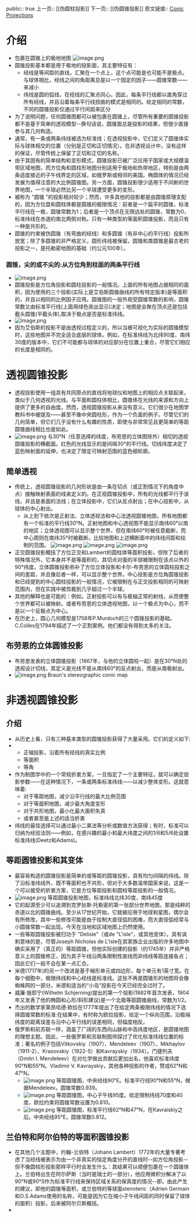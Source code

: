 public:: true
上一页:: [[伪圆柱投影]]
下一页:: [[伪圆锥投影]]
原文链接:: [Conic Projections](https://web.archive.org/web/20180630041448/http://progonos.com/furuti/MapProj/Normal/ProjCon/projCon.html)

# 介绍
- 包裹在圆锥上的极地地图 
  ![image.png](../assets/image_1624789377684_0.png)
- 圆锥投影基本都是用于极地的投影面，其主要特征有：
  * 经线是等间距的直线，汇聚在一个点上，这个点可能是也可能不是极点。与球体相比，经线之间的角距离总是以一个固定的因子——圆锥常数——来减小
  * 纬线是圆的弧线，在经线的汇聚点同心。因此，每条平行线都以直角穿过所有经线，并且沿着每条平行线扭曲的模式是相同的。给定相同的常数，不同的圆锥投影仅通过平行间距来区分
- 为了说明问题，任何圆锥图都可以被包裹在圆锥上，尽管所有重要的圆锥投影都不是基于简单的透视模型--换句话说，圆锥面总是投影的结果，但很少直接参与其几何构造。
- 通常，有一条或两条纬线被选为标准线；在透视投影中，它们定义了圆锥体实际与球体相交的位置（分别是正切和正切情况）。在非透视设计中，没有这样的保证，尽管传统上保留了正切和正切的名称。
- 由于其固有的简单结构和变形模式，圆锥投影已被广泛应用于国家或大规模温带区域地图，而方位角和圆柱形地图分别适用于极地和热带地区，特别是由两条适度接近的子午线界定的区域，如俄罗斯或相邻的美国。椭圆体的情况已经发展为值得注意的大比例圆锥图。另一方面，圆锥投影很少适用于不间断的世界地图，一个半球必然比另一个半球遭受更多的变形。
- 被称为 "圆锥 "的投影相对较少；然而，许多其他的投影都是由圆锥原理支配的，因为方位盘和圆柱体都是圆锥的极限情况：前者是一个扁平的圆锥，标准平行线在一极，圆锥常数为1；后者是一个顶点在无限远处的圆锥，常数为0，标准纬线在赤道的南北两侧对称。只有一种类型的等面积圆锥投影，而且只有一种是共形的。
- 圆锥的约束被伪圆锥（有弯曲的经线）和多圆锥（有非中心的平行线）投影所放宽；除了多圆锥的非严格定义，圆形纬线被保留。圆锥和类圆锥是最古老的投影之一，是托勒密地图的基础（约公元100年）。
### 圆锥，尖的或不尖的:从方位角到柱面的两条平行线
- ![image.png](../assets/image_1624790650244_0.png)
- 圆锥投影是方位角投影和圆柱投影的一般情况。上面的所有地图占据相同的面积，因为使用的三个投影(实际上是艾伯斯圆锥曲线的所有特定版本)是等面积的，并且以相同的比例因子应用。圆锥图的一般外观受圆锥常数的影响，圆锥常数又由标准平行线(上面用绿色突出显示)决定；地图是会聚在顶点还是包括截头圆锥(平截头体),取决于极点是否是标准纬线。
- ![image.png](../assets/image_1624795259868_0.png)
- 因为艾伯斯的投影不是由透视过程定义的，所以当被可视化为实际的圆锥模型时，这些地图并不完全适合底层的球体。例如，在标准纬线为北纬90度、南纬30度的版本中，它们不可能都与球体的对应部分在位置上重合，尽管它们相应的长度是相同的。
# 透视圆锥投影
- 透视投影使用一组具有共同原点的直线将地球仪和地图上的相应点关联起来，类似于几何透视的光线。与平面和圆柱体相比，圆锥体在光线的来源和方向上提供了更多的自由度。然而，透视圆锥投影从来没有意义。它们很少在地图学教科书中被提及——甚至不像中央圆柱形，作为一个负面的例子。尽管它们的几何简单，但它们几乎没有什么有趣的性质，即使与非常常见且更简单的等距圆锥曲线相比也是如此。
- ![image.png](../assets/image_1624795432622_0.png) 
  与30°N（任意选择的纬度，布劳恩的立体图除外）相切的透视圆锥投影的横截面。红色的光线显示的是间隔30°的平行线。切线纬度决定了蓝色映射面的延伸，也决定了限定可映射范围的蓝色细轮廓。
## 简单透视
- 传统上，透视圆锥投影的几何形状是由一条在切点（或正割情况下的角度中点）接触映射表面的线来定义的。在正视圆锥投影中，所有的光线都平行于该线，并且是表面的法线；在立体投影中，它们从反点射出；在中心投影中，从球体的中心射出。
	- 从上到下依次是正射法、立体透视法和中心法透视圆锥地图，所有地图都有一个标准的平行线30°N。正射地图和中心透视图不能显示南纬60°以南的地区；立体透视图可以显示整个世界，但在南纬60°时被任意截断，而中心图则在南纬35°时被截断。比较地图和上述横断面中的纬线间距和绘制的范围。
	  ![image.png](../assets/image_1624795660956_0.png) 
	  ![image.png](../assets/image_1624795668804_0.png) 
	  ![image.png](../assets/image_1624795678788_0.png)
- 正交圆锥投影概括了方位正交和Lambert的圆柱体等面积投影，但除了后者的特殊情况外，它本身并不是等面积的，其切点对面的半球被限制在该点以外的90°纬度。立体圆锥投影弥补了方位立体投影和卡尔-布劳恩的立体圆柱投影之间的差距，并且像后者一样，可以显示整个世界。中心投影是方位角圆锥投影和已经提到的中心圆柱投影的一般情况，它被限制在与正交投影相同的可映射范围内，但在实践中被剪裁到几乎超过一个半球。
- 其他的解释也是可能的：例如，正射投影可以有与极轴正常的射线，从而使整个世界都可以被映射。或者布劳恩的立体透视地图，以一个极点为中心，而不是以一个反极点为中心。
- 在历史上，圆心几何模型是1758年P.Murdoch的三个圆锥投影的基础。C.Colles在1794年描述了一个正割案例。他们都没有得到太多的关注。
## 布劳恩的立体圆锥投影
- 布劳恩发表的立体圆锥投影（1867年，与他的立体圆柱一起）是在30°N处的透视设计切线，其定义是光线不是从南纬60°的反点射出，而是从南极射出。
- ![image.png](../assets/image_1624795963462_0.png) 
  Braun's stereographic conic map
# 非透视圆锥投影
## 介绍
- 从历史上看，只有三种基本类型的圆锥投影获得了大量采用。它们的定义如下:
-
  * 正轴投影，沿着所有经线的真实比例
  * 等面积
  * 等角
- 作为制图学中的一个常规折衷方案，一旦指定了一个主要特征，就可以确定投影参数——在这种情况下，一条或两条标准纬线——以减少整体变形。这就意味着:
  * 对于等距地图，减少沿平行线的最大比例范围
  * 对于等面积地图，减少最大角度变形
  * 对于共形地图，最小化最大面积失真
  * 或者甚至是上述的适当折衷
- 纬线的最佳选择可以通过最小二乘法等分析或数值方法获得；有时，标准可以归纳为经验法则——例如，在感兴趣的最小和最大纬度之间的1/6和5/6处设置标准纬线(Deetz和Adams)。
## 等距圆锥投影和其变体
- 最容易构造的圆锥投影是简单的或等距的圆锥投影，具有均匀间隔的纬线。除了沿标准纬线外，既不等面积也不共形，但对于大多数温带国家来说，这是一个可以接受的折衷方案，它是方位等距投影和圆柱等距投影的一般情况。
- ![image.png](../assets/image_1624796421634_0.png) 
  等距圆锥投影地图，标准纬线北纬30度，南纬45度
- 它的起源至少可以追溯到克罗狄斯·托勒密的第一张部分世界地图，那是纯粹的赤道以北的圆锥曲线。至少从17世纪开始，它就被应用于地球和星图，偶尔会有所修改，其中一些修改可能是由于绘制大直径弧的困难，而大直径弧经常与小圆锥常数一起出现。今天在当地和区域地图上仍然使用。
- 一些等距圆锥投影被归功于 "Delisle"（或de "L'isle"，或其他变体）。具有讽刺意味的是，尽管Joseph Nicholas de L'Isle在其家族企业出版的许多地图中确实采用了（真正的）等距圆锥，但他实际创建的投影（约1745年）并非严格意义上的圆锥修正，因为其子午线沿两条限制性直线而非纬线等距连接各点；因此它们一般不会在某一点汇合。
- 米德(1717年)的另一个改进是基于梯形单元或四边形，每个单元有1英寸宽。在每个细胞中，极限纬线和中心经线是标准线。这张不再是圆锥形的地图将会像蜘蛛网的一部分。米德和适当的“小岛”投影在今天已经完全过时了。
- 威廉·施耶宁(Wilhelm Schjerning)提出的第一个投影(1882年首次发表，1904年又发表了他的椭圆和心形/斜形建议)是一个北极等距圆锥曲线，常数为1/2。
- 杰出的数学家莱昂哈德·欧拉在1777年提出了在给定两条极限纬线的情况下选择圆锥常数的标准:在结果中，有时称为欧拉投影，给定一个纵向范围，沿极端纬度的距离误差与沿中心平行线的误差相同，但幅度相反。
- 俄罗斯和前苏联一样，涵盖了广阔的东西向山脉和中高纬度地区，是圆锥地图的理想主题。因此，一些俄罗斯和苏联制图师探讨了优化标准纬线位置的标准；著名的例子包括Vitkovskiy（1907）、Mendeleev（1907）、Mikhaylov（1911-2）、Krasovskiy（1922-5）和Kavrayskiy（1934）。门捷列夫（Dmitri I. Mendeleev）在对化学做出贡献后更加出名，他喜欢标准纬度90°N和55°N。Vladimir V. Kavrayskiy，其他各种投影的作者，赞成62°N和47°N。
	- ![image.png](../assets/image_1624796632799_0.png)
	  等距圆锥图，中央经线90°E。标准平行线90°N和55°N，根据Mendeleev。圆锥常数0.939。
	- ![image.png](../assets/image_1624796830277_0.png) 
	  等距圆锥图，中心子午线95度。给定限制纬线70度和40度，欧拉约束将圆锥常数设置为0.810。
	- ![image.png](../assets/image_1624796848565_0.png) 
	  等距圆锥图，标准平行线62°N和47°N，在Kavraiskiy之后。中央经线95°E，圆锥常数0.812。
## 兰伯特和阿尔伯特的等面积圆锥投影
- 在其他几个主题中，约翰-兰伯特（Johann Lambert）1772年的大量专著考虑了当经线被表示为由一个非真实的恒定角度分开的直线时--如方位角投影--但不像圆柱形投影那样平行时会发生什么：其结果可以顺便包裹在一个圆锥体上。兰伯特出生在阿尔萨斯（当时是瑞士的一部分），他应用微积分解决了以90°N或90°S作为标准平行线来保持区域关系的保真度的情况--即。由此产生的建议，即他的圆锥等面积，或兰伯特的等球面stenoteric（Adrien Germain和O.S.Adams使用的名称，可能是因为它在缩小子午线间距的同时保留了球体的面积）投影，后来被阿尔贝斯概括。
-